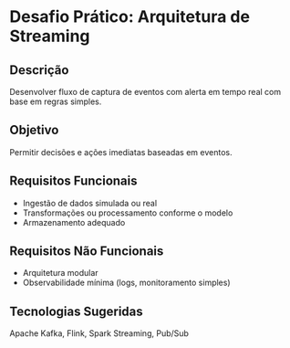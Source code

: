 # Desafio Prático: Arquitetura de Streaming

## Descrição
Desenvolver fluxo de captura de eventos com alerta em tempo real com base em regras simples.

## Objetivo
Permitir decisões e ações imediatas baseadas em eventos.

## Requisitos Funcionais
- Ingestão de dados simulada ou real
- Transformações ou processamento conforme o modelo
- Armazenamento adequado

## Requisitos Não Funcionais
- Arquitetura modular
- Observabilidade mínima (logs, monitoramento simples)

## Tecnologias Sugeridas
Apache Kafka, Flink, Spark Streaming, Pub/Sub
